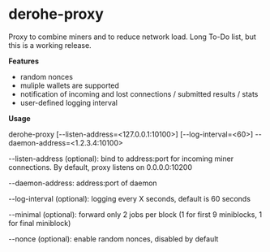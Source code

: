 # derohe-proxy

Proxy to combine miners and to reduce network load.
Long To-Do list, but this is a working release.

**Features**
- random nonces
- muliple wallets are supported
- notification of incoming and lost connections / submitted results / stats
- user-defined logging interval

**Usage**

derohe-proxy [--listen-address=<127.0.0.1:10100>] [--log-interval=<60>] --daemon-address=<1.2.3.4:10100>

--listen-address (optional): bind to address:port for incoming miner connections. By default, proxy listens on 0.0.0.0:10200

--daemon-address: address:port of daemon

--log-interval (optional): logging every X seconds, default is 60 seconds

--minimal (optional): forward only 2 jobs per block (1 for first 9 miniblocks, 1 for final miniblock)

--nonce (optional): enable random nonces, disabled by default
